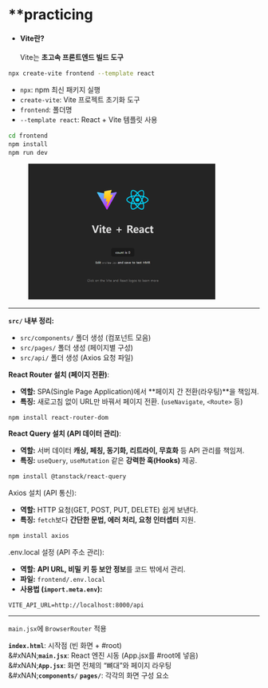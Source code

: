 # \*\*practicing

*   #### **Vite란?**

    Vite는 **초고속 프론트엔드 빌드 도구**

```bash
npx create-vite frontend --template react
```

* `npx`: npm 최신 패키지 실행
* `create-vite`: Vite 프로젝트 초기화 도구
* `frontend`: 폴더명
* `--template react`: React + Vite 템플릿 사용

```bash
cd frontend
npm install
npm run dev
```

<div align="left"><figure><img src="../../.gitbook/assets/image (1).png" alt="" width="375"><figcaption></figcaption></figure></div>

***

**`src/` 내부 정리:**

* `src/components/` 폴더 생성 (컴포넌트 모음)
* `src/pages/` 폴더 생성 (페이지별 구성)
* `src/api/` 폴더 생성 (Axios 요청 파일)

**React Router 설치 (페이지 전환)**:

* **역할:** SPA(Single Page Application)에서 \*\*페이지 간 전환(라우팅)\*\*을 책임져.
* **특징:** 새로고침 없이 URL만 바꿔서 페이지 전환. (`useNavigate`, `<Route>` 등)

```bash
npm install react-router-dom
```

**React Query 설치 (API 데이터 관리)**:

* **역할:** 서버 데이터 **캐싱, 페칭, 동기화, 리트라이, 무효화** 등 API 관리를 책임져.
* **특징:** `useQuery`, `useMutation` 같은 **강력한 훅(Hooks)** 제공.

```bash
npm install @tanstack/react-query
```

Axios 설치 (API 통신):

* **역할:** HTTP 요청(GET, POST, PUT, DELETE) 쉽게 보낸다.
* **특징:** `fetch`보다 **간단한 문법, 에러 처리, 요청 인터셉터** 지원.

```bash
npm install axios
```

.env.local 설정 (API 주소 관리):

* **역할:** **API URL, 비밀 키 등 보안 정보**를 코드 밖에서 관리.
* **파일:** `frontend/.env.local`
* **사용법 (`import.meta.env`):**

```
VITE_API_URL=http://localhost:8000/api
```

***

`main.jsx`에 `BrowserRouter` 적용



**`index.html`**: 시작점 (빈 화면 + #root)\
&#xNAN;**`main.jsx`**: React 엔진 시동 (App.jsx를 #root에 넣음)\
&#xNAN;**`App.jsx`**: 화면 전체의 “뼈대”와 페이지 라우팅\
&#xNAN;**`components/`** **`pages/`**: 각각의 화면 구성 요소







